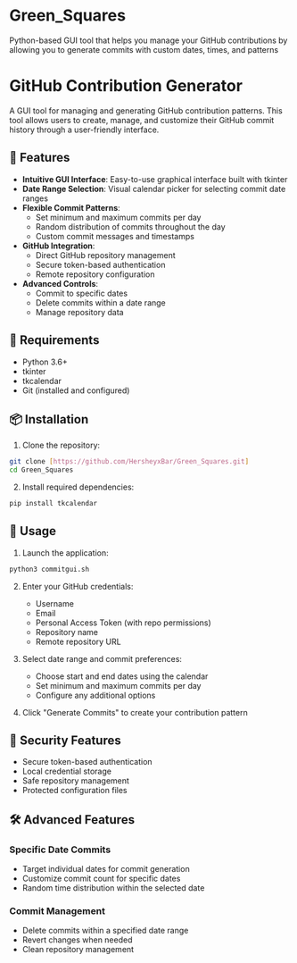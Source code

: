 # Green_Squares
Python-based GUI tool that helps you manage your GitHub contributions by allowing you to generate commits with custom dates, times, and patterns

# GitHub Contribution Generator

A  GUI tool for managing and generating GitHub contribution patterns. This tool allows users to create, manage, and customize their GitHub commit history through a user-friendly interface.

## 🌟 Features

- **Intuitive GUI Interface**: Easy-to-use graphical interface built with tkinter
- **Date Range Selection**: Visual calendar picker for selecting commit date ranges
- **Flexible Commit Patterns**: 
  - Set minimum and maximum commits per day
  - Random distribution of commits throughout the day
  - Custom commit messages and timestamps
- **GitHub Integration**:
  - Direct GitHub repository management
  - Secure token-based authentication
  - Remote repository configuration
- **Advanced Controls**:
  - Commit to specific dates
  - Delete commits within a date range
  - Manage repository data

## 🔧 Requirements

- Python 3.6+
- tkinter
- tkcalendar
- Git (installed and configured)

## 📦 Installation

1. Clone the repository:
```bash
git clone [https://github.com/HersheyxBar/Green_Squares.git]
cd Green_Squares
```

2. Install required dependencies:
```bash
pip install tkcalendar
```

## 🚀 Usage

1. Launch the application:
```bash
python3 commitgui.sh
```

2. Enter your GitHub credentials:
   - Username
   - Email
   - Personal Access Token (with repo permissions)
   - Repository name
   - Remote repository URL

3. Select date range and commit preferences:
   - Choose start and end dates using the calendar
   - Set minimum and maximum commits per day
   - Configure any additional options

4. Click "Generate Commits" to create your contribution pattern

## 🔐 Security Features

- Secure token-based authentication
- Local credential storage
- Safe repository management
- Protected configuration files

## 🛠️ Advanced Features

### Specific Date Commits
- Target individual dates for commit generation
- Customize commit count for specific dates
- Random time distribution within the selected date

### Commit Management
- Delete commits within a specified date range
- Revert changes when needed
- Clean repository management

